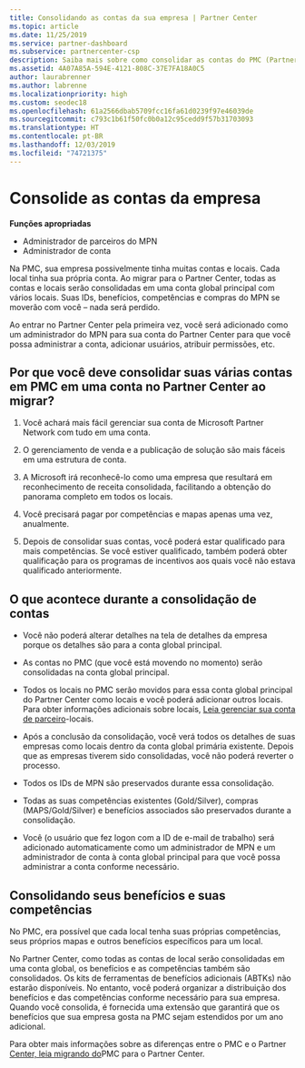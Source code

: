 ```yaml
---
title: Consolidando as contas da sua empresa | Partner Center
ms.topic: article
ms.date: 11/25/2019
ms.service: partner-dashboard
ms.subservice: partnercenter-csp
description: Saiba mais sobre como consolidar as contas do PMC (Partner Membership Center) em uma conta no Partner Center. Isso ocorrerá quando você migrar do PMC para o Partner Center.
ms.assetid: 4A07A85A-594E-4121-808C-37E7FA18A0C5
author: laurabrenner
ms.author: labrenne
ms.localizationpriority: high
ms.custom: seodec18
ms.openlocfilehash: 61a2566dbab5709fcc16fa61d0239f97e46039de
ms.sourcegitcommit: c793c1b61f50fc0b0a12c95cedd9f57b31703093
ms.translationtype: HT
ms.contentlocale: pt-BR
ms.lasthandoff: 12/03/2019
ms.locfileid: "74721375"
---
```

# <a name="consolidate-your-company-accounts"></a>Consolide as contas da empresa

**Funções apropriadas**

- Administrador de parceiros do MPN
- Administrador de conta

Na PMC, sua empresa possivelmente tinha muitas contas e locais. Cada local tinha sua própria conta. Ao migrar para o Partner Center, todas as contas e locais serão consolidadas em uma conta global principal com vários locais. Suas IDs, benefícios, competências e compras do MPN se moverão com você – nada será perdido. 

Ao entrar no Partner Center pela primeira vez, você será adicionado como um administrador do MPN para sua conta do Partner Center para que você possa administrar a conta, adicionar usuários, atribuir permissões, etc. 

## <a name="why-should-you-consolidate-your-multiple-accounts-in-pmc-into-one-account-in-partner-center-when-you-migrate"></a>Por que você deve consolidar suas várias contas em PMC em uma conta no Partner Center ao migrar?

1. Você achará mais fácil gerenciar sua conta de Microsoft Partner Network com tudo em uma conta.

2. O gerenciamento de venda e a publicação de solução são mais fáceis em uma estrutura de conta.

3. A Microsoft irá reconhecê-lo como uma empresa que resultará em reconhecimento de receita consolidada, facilitando a obtenção do panorama completo em todos os locais.  

4. Você precisará pagar por competências e mapas apenas uma vez, anualmente.

5. Depois de consolidar suas contas, você poderá estar qualificado para mais competências. Se você estiver qualificado, também poderá obter qualificação para os programas de incentivos aos quais você não estava qualificado anteriormente.


## <a name="what-happens-during-consolidation-of-accounts"></a>O que acontece durante a consolidação de contas

- Você não poderá alterar detalhes na tela de detalhes da empresa porque os detalhes são para a conta global principal. 

- As contas no PMC (que você está movendo no momento) serão consolidadas na conta global principal. 

- Todos os locais no PMC serão movidos para essa conta global principal do Partner Center como locais e você poderá adicionar outros locais. Para obter informações adicionais sobre locais, [Leia gerenciar sua conta de parceiro](manage-locations.md)-locais.

- Após a conclusão da consolidação, você verá todos os detalhes de suas empresas como locais dentro da conta global primária existente. Depois que as empresas tiverem sido consolidadas, você não poderá reverter o processo.

- Todos os IDs de MPN são preservados durante essa consolidação.

- Todas as suas competências existentes (Gold/Silver), compras (MAPS/Gold/Silver) e benefícios associados são preservados durante a consolidação.

- Você (o usuário que fez logon com a ID de e-mail de trabalho) será adicionado automaticamente como um administrador de MPN e um administrador de conta à conta global principal para que você possa administrar a conta conforme necessário. 


## <a name="consolidating-your-benefits-and-competencies"></a>Consolidando seus benefícios e suas competências

No PMC, era possível que cada local tenha suas próprias competências, seus próprios mapas e outros benefícios específicos para um local.

No Partner Center, como todas as contas de local serão consolidadas em uma conta global, os benefícios e as competências também são consolidados. Os kits de ferramentas de benefícios adicionais (ABTKs) não estarão disponíveis. No entanto, você poderá organizar a distribuição dos benefícios e das competências conforme necessário para sua empresa. Quando você consolida, é fornecida uma extensão que garantirá que os benefícios que sua empresa gosta na PMC sejam estendidos por um ano adicional.

Para obter mais informações sobre as diferenças entre o PMC e o Partner [Center, leia migrando do](guide-to-migration.md)PMC para o Partner Center.

